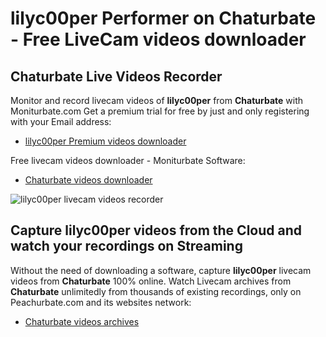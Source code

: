 # lilyc00per Performer on Chaturbate - Free LiveCam videos downloader

## Chaturbate Live Videos Recorder

Monitor and record livecam videos of **lilyc00per** from **Chaturbate** with Moniturbate.com
Get a premium trial for free by just and only registering with your Email address:
* [lilyc00per Premium videos downloader](https://moniturbate.com/request-demo-licence-key.html)

Free livecam videos downloader - Moniturbate Software:
* [Chaturbate videos downloader](https://moniturbate.com/moniturbate-download-software.html)

![lilyc00per livecam videos recorder](https://peachurnet.com/templates/moniturbate-software.png)


## Capture lilyc00per videos from the Cloud and watch your recordings on Streaming

Without the need of downloading a software, capture **lilyc00per** livecam videos from **Chaturbate** 100% online.
Watch Livecam archives from **Chaturbate** unlimitedly from thousands of existing recordings, only on Peachurbate.com and its websites network:
* [Chaturbate videos archives](https://peachurnet.com/)